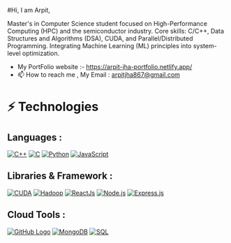 #Hi, I am Arpit,

Master's in Computer Science student focused on High-Performance Computing (HPC) and the semiconductor industry. Core skills: C/C++, Data Structures and Algorithms (DSA), CUDA, and Parallel/Distributed Programming. Integrating Machine Learning (ML) principles into system-level optimization.

- My PortFolio website :- https://arpit-jha-portfolio.netlify.app/
- 📫 How to reach me , My Email : arpitjha867@gmail.com

# ⚡ Technologies

## Languages :

[![C++](https://img.shields.io/badge/Language-C++-blue?logo=c%2B%2B)](https://isocpp.org/)
[![C](https://img.shields.io/badge/Language-C-A8B9CC?logo=c&logoColor=white)](https://en.wikipedia.org/wiki/C_(programming_language))
[![Python](https://img.shields.io/badge/Language-Python-3776AB?logo=python&logoColor=white)](https://www.python.org/)
[![JavaScript](https://img.shields.io/badge/Language-JavaScript-yellow?logo=javascript)](https://www.javascript.com/)


## Libraries & Framework :

[![CUDA](https://img.shields.io/badge/Tech-CUDA-76B900?logo=nvidia&logoColor=white)](https://developer.nvidia.com/cuda-zone)
[![Hadoop](https://img.shields.io/badge/BigData-Hadoop-66CCFF?logo=apachehadoop&logoColor=black)](https://hadoop.apache.org/)
[![ReactJs](https://img.shields.io/badge/React-61DAFB?logo=react&logoColor=white)](https://reactjs.org/)
[![Node.js](https://img.shields.io/badge/Node.js-339933?logo=node.js&logoColor=white)](https://nodejs.org/)
[![Express.js](https://img.shields.io/badge/Express.js-000000?logo=express&logoColor=white)](https://expressjs.com/)


## Cloud Tools :

[![GitHub Logo](https://img.shields.io/badge/GitHub-Used-181717?logo=github)](https://github.com/your_username)
[![MongoDB](https://img.shields.io/badge/MongoDB-4EA94B?logo=mongodb&logoColor=white)](https://www.mongodb.com/)
[![SQL](https://img.shields.io/badge/Language-SQL-CC2927?logo=microsoftsqlserver&logoColor=white)](https://en.wikipedia.org/wiki/SQL)



<!---
arpitjha867/arpitjha867 is a ✨ special ✨ repository because its `README.md` (this file) appears on your GitHub profile.
You can click the Preview link to take a look at your changes.
--->
